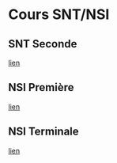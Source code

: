 # Cours SNT/NSI

## SNT Seconde

[lien](Seconde/index.md)

## NSI Première

[lien](Premiere/index.md)

## NSI Terminale

[lien](Terminale/index.md)